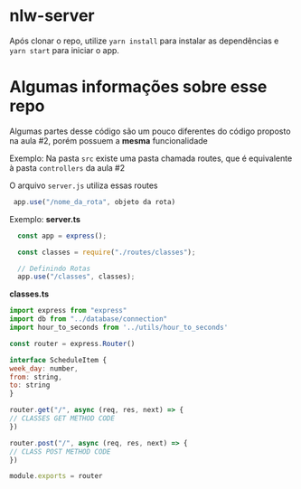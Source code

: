 # nlw-server

Após clonar o repo, utilize `yarn install` para instalar as dependências e `yarn start` para iniciar o app.

# Algumas informações sobre esse repo
Algumas partes desse código são um pouco diferentes do código proposto na aula #2,
porém possuem a **mesma** funcionalidade

Exemplo:
  Na pasta `src` existe uma pasta chamada routes, que é equivalente à pasta `controllers`
  da aula #2

  O arquivo `server.js` utiliza essas routes
  ```javascript
   app.use("/nome_da_rota", objeto da rota)
  ```

 Exemplo:
  **server.ts**
  ```javascript
    const app = express();

    const classes = require("./routes/classes");

    // Definindo Rotas
    app.use("/classes", classes);
  ```
  
  **classes.ts**
  ```javascript
import express from "express"
import db from "../database/connection"
import hour_to_seconds from '../utils/hour_to_seconds'

const router = express.Router()

interface ScheduleItem {
  week_day: number,
  from: string,
  to: string
}

router.get("/", async (req, res, next) => {
  // CLASSES GET METHOD CODE
})

router.post("/", async (req, res, next) => {
  // CLASS POST METHOD CODE
})

module.exports = router
  ```
